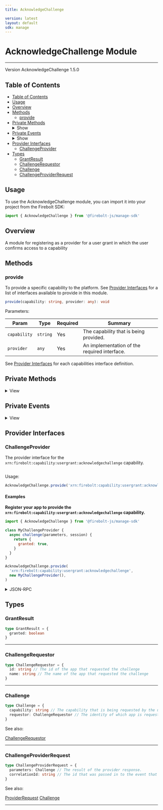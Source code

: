 ```yaml
---
title: AcknowledgeChallenge

version: latest
layout: default
sdk: manage
---
```


# AcknowledgeChallenge Module

---

Version AcknowledgeChallenge 1.5.0

## Table of Contents

- [Table of Contents](#table-of-contents)
- [Usage](#usage)
- [Overview](#overview)
- [Methods](#methods)
  - [provide](#provide)
- [Private Methods](#private-methods)<details markdown="1"  ontoggle="document.getElementById('private-methods-details').open=this.open"><summary>Show</summary>
  - [challengeFocus](#challengefocus)
  - [challengeResponse](#challengeresponse)
  </details>
- [Private Events](#private-events)<details markdown="1"  ontoggle="document.getElementById('private-events-details').open=this.open"><summary>Show</summary>
  </details>
- [Provider Interfaces](#provider-interfaces)
  - [ChallengeProvider](#challengeprovider)
- [Types](#types)
  - [GrantResult](#grantresult)
  - [ChallengeRequestor](#challengerequestor)
  - [Challenge](#challenge)
  - [ChallengeProviderRequest](#challengeproviderrequest)

## Usage

To use the AcknowledgeChallenge module, you can import it into your project from the Firebolt SDK:

```javascript
import { AcknowledgeChallenge } from '@firebolt-js/manage-sdk'
```

## Overview

A module for registering as a provider for a user grant in which the user confirms access to a capability

## Methods

### provide

To provide a specific capability to the platform. See [Provider Interfaces](#provider-interfaces) for a list of interfaces available to provide in this module.

```typescript
provide(capability: string, provider: any): void
```

Parameters:

| Param        | Type     | Required | Summary                                      |
| ------------ | -------- | -------- | -------------------------------------------- |
| `capability` | `string` | Yes      | The capability that is being provided.       |
| `provider`   | `any`    | Yes      | An implementation of the required interface. |

See [Provider Interfaces](#provider-interfaces) for each capabilities interface definition.

## Private Methods

<details markdown="1"  id="private-methods-details">
  <summary>View</summary>

### challengeError

_This is a private RPC method._

Internal API for Challenge Provider to send back error.

Parameters:

| Param           | Type     | Required | Description |
| --------------- | -------- | -------- | ----------- |
| `correlationId` | `string` | true     |             |
| `error`         | `object` | true     |             |

Result:

Capabilities:

| Role     | Capability                                             |
| -------- | ------------------------------------------------------ |
| provides | xrn:firebolt:capability:usergrant:acknowledgechallenge |

#### Examples

Example 1

JSON-RPC:

Request:

```json
{
  "jsonrpc": "2.0",
  "id": 1,
  "method": "AcknowledgeChallenge.challengeError",
  "params": {
    "correlationId": "123",
    "error": {
      "code": 1,
      "message": "Error"
    }
  }
}
```

Response:

```json
{
  "jsonrpc": "2.0",
  "id": 1,
  "result": null
}
```

---

### challengeFocus

_This is a private RPC method._

Internal API for Challenge Provider to request focus for UX purposes.

Result:

Capabilities:

| Role     | Capability                                             |
| -------- | ------------------------------------------------------ |
| provides | xrn:firebolt:capability:usergrant:acknowledgechallenge |

#### Examples

Example

JSON-RPC:

Request:

```json
{
  "jsonrpc": "2.0",
  "id": 1,
  "method": "AcknowledgeChallenge.challengeFocus",
  "params": {}
}
```

Response:

```json
{
  "jsonrpc": "2.0",
  "id": 1,
  "result": null
}
```

---

### challengeResponse

_This is a private RPC method._

Internal API for Challenge Provider to send back response.

Parameters:

| Param           | Type                          | Required | Description |
| --------------- | ----------------------------- | -------- | ----------- |
| `correlationId` | `string`                      | true     |             |
| `result`        | [`GrantResult`](#grantresult) | true     |             |

Result:

Capabilities:

| Role     | Capability                                             |
| -------- | ------------------------------------------------------ |
| provides | xrn:firebolt:capability:usergrant:acknowledgechallenge |

#### Examples

Example #1

JSON-RPC:

Request:

```json
{
  "jsonrpc": "2.0",
  "id": 1,
  "method": "AcknowledgeChallenge.challengeResponse",
  "params": {
    "correlationId": "123",
    "result": {
      "granted": true
    }
  }
}
```

Response:

```json
{
  "jsonrpc": "2.0",
  "id": 1,
  "result": null
}
```

Example #2

JSON-RPC:

Request:

```json
{
  "jsonrpc": "2.0",
  "id": 1,
  "method": "AcknowledgeChallenge.challengeResponse",
  "params": {
    "correlationId": "123",
    "result": {
      "granted": false
    }
  }
}
```

Response:

```json
{
  "jsonrpc": "2.0",
  "id": 1,
  "result": null
}
```

Example #3

JSON-RPC:

Request:

```json
{
  "jsonrpc": "2.0",
  "id": 1,
  "method": "AcknowledgeChallenge.challengeResponse",
  "params": {
    "correlationId": "123",
    "result": {
      "granted": null
    }
  }
}
```

Response:

```json
{
  "jsonrpc": "2.0",
  "id": 1,
  "result": null
}
```

---

</details>

## Private Events

<details markdown="1"  id="private-events-details">
  <summary>View</summary>

### onRequestChallenge

_This is a private RPC method._

Registers as a provider for when the user should be challenged in order to confirm access to a capability

Parameters:

| Param    | Type      | Required | Description |
| -------- | --------- | -------- | ----------- |
| `listen` | `boolean` | true     |             |

Result:

[ChallengeProviderRequest](#challengeproviderrequest)

Capabilities:

| Role     | Capability                                             |
| -------- | ------------------------------------------------------ |
| provides | xrn:firebolt:capability:usergrant:acknowledgechallenge |

#### Examples

Default Example

JSON-RPC:

Request:

```json
{
  "jsonrpc": "2.0",
  "id": 1,
  "method": "AcknowledgeChallenge.onRequestChallenge",
  "params": {
    "listen": true
  }
}
```

Response:

```json
{
  "jsonrpc": "2.0",
  "id": 1,
  "result": {
    "correlationId": "abc",
    "parameters": {
      "capability": "xrn:firebolt:capability:localization::postal-code",
      "requestor": {
        "id": "ReferenceApp",
        "name": "Firebolt Reference App"
      }
    }
  }
}
```

---

</details>

## Provider Interfaces

### ChallengeProvider

The provider interface for the `xrn:firebolt:capability:usergrant:acknowledgechallenge` capability.

```typescript

```

Usage:

```typescript
AcknowledgeChallenge.provide('xrn:firebolt:capability:usergrant:acknowledgechallenge', provider: ChallengeProvider | object)
```

#### Examples

**Register your app to provide the `xrn:firebolt:capability:usergrant:acknowledgechallenge` capability.**

```javascript
import { AcknowledgeChallenge } from '@firebolt-js/manage-sdk'

class MyChallengeProvider {
  async challenge(parameters, session) {
    return {
      granted: true,
    }
  }
}

AcknowledgeChallenge.provide(
  'xrn:firebolt:capability:usergrant:acknowledgechallenge',
  new MyChallengeProvider(),
)
```

<details markdown="1" >
    <summary>JSON-RPC</summary>

**Register to recieve each provider API**

Request:

```json
{
  "id": 1,
  "method": "AcknowledgeChallenge.onRequestChallenge",
  "params": {
    "listen": true
  }
}
```

Response:

```json
{
  "id": 1,
  "result": {
    "listening": true,
    "event": "AcknowledgeChallenge.onRequestChallenge"
  }
}
```

**Asynchronous event to initiate challenge()**

Event Response:

```json
{
  "id": 1,
  "result": {
    "correlationId": undefined,
    "parameters": {
      "capability": "xrn:firebolt:capability:localization::postal-code",
      "requestor": {
        "id": "ReferenceApp",
        "name": "Firebolt Reference App"
      }
    }
  }
}
```

**App initiated response to event**

Request:

```json
{
  "id": 2,
  "method": "AcknowledgeChallenge.challengeResponse",
  "params": {
    "correlationId": undefined,
    "result": {
      "granted": true
    }
  }
}
```

Response:

```json
{
  "id": 2,
  "result": true
}
```

</details>

## Types

### GrantResult

```typescript
type GrantResult = {
  granted: boolean
}
```

---

### ChallengeRequestor

```typescript
type ChallengeRequestor = {
  id: string // The id of the app that requested the challenge
  name: string // The name of the app that requested the challenge
}
```

---

### Challenge

```typescript
type Challenge = {
  capability: string // The capability that is being requested by the user to approve
  requestor: ChallengeRequestor // The identity of which app is requesting access to this capability
}
```

See also:

[ChallengeRequestor](#challengerequestor)

---

### ChallengeProviderRequest

```typescript
type ChallengeProviderRequest = {
  parameters: Challenge // The result of the provider response.
  correlationId: string // The id that was passed in to the event that triggered a provider method to be called
}
```

See also:

[ProviderRequest](../Types/schemas/#ProviderRequest)
[Challenge](#challenge-1)

---
